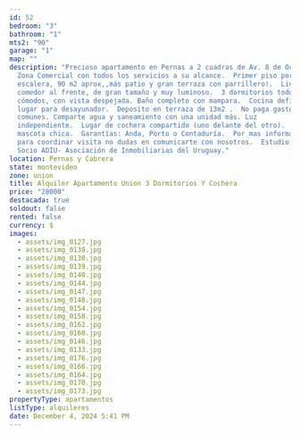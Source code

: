 ```yaml
---
id: 52
bedroom: "3"
bathroom: "1"
mts2: "90"
garage: "1"
map: ""
description: "Precioso apartamento en Pernas a 2 cuadras de Av. 8 de Octubre.
  Zona Comercial con todos los servicios a su alcance.  Primer piso por
  escalera, 90 m2 aprox,,más patio y gran terraza con parrillero!.  Living
  comedor al frente, de gran tamaño y muy luminoso.  3 dormitorios todos muy
  cómodos, con vista despejada. Baño completo con mampara.  Cocina definida con
  lugar para desayunador.  Deposito en terraza de 13m2 .  No paga gastos
  comunes. Comparte agua y saneamiento con una unidad más. Luz
  independiente.  Lugar de cochera compartido (uno delante del otro).  Se admite
  mascota chica.  Garantías: Anda, Porto o Contaduría.  Por mas información o
  para coordinar visita no dudas en comunicarte con nosotros.  Estudio Florida -
  Socio ADIU- Asociación de Inmobiliarias del Uruguay."
location: Pernas y Cabrera
state: montevideo
zone: union
title: Alquiler Apartamento Union 3 Dormitorios Y Cochera
price: "28000"
destacada: true
soldout: false
rented: false
currency: $
images:
  - assets/img_0127.jpg
  - assets/img_0138.jpg
  - assets/img_0130.jpg
  - assets/img_0139.jpg
  - assets/img_0140.jpg
  - assets/img_0144.jpg
  - assets/img_0147.jpg
  - assets/img_0148.jpg
  - assets/img_0154.jpg
  - assets/img_0158.jpg
  - assets/img_0162.jpg
  - assets/img_0160.jpg
  - assets/img_0146.jpg
  - assets/img_0133.jpg
  - assets/img_0176.jpg
  - assets/img_0166.jpg
  - assets/img_0164.jpg
  - assets/img_0170.jpg
  - assets/img_0173.jpg
propertyType: apartamentos
listType: alquileres
date: December 4, 2024 5:41 PM
---
```

